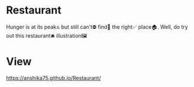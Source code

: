 # Restaurant
Hunger is at its peak🔝 but still can't⛔ find👀 the right✅ place🏠. Well, do try out this restaurant🛎️ illustration🖼️

# View
https://anshika75.github.io/Restaurant/
